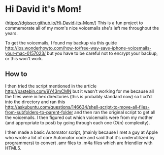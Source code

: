 # Hi David it's Mom!

(https://dgisser.github.io/Hi-David-its-Mom/) This is a fun project to commemorate all of my mom's nice voicemails she's left me throughout the years.

To get the voicemails, I found my backup via this guide http://ios.wonderhowto.com/how-to/free-way-save-iphone-voicemails-your-mac-0157023/ but you have to be careful not to encrypt your backup, or this won't work.

## How to

I then tried the script mentioned in the article http://pastebin.com/9Y43mCMN but it wasn't working for me because all the files were in hex directories (this is probably standard now) so I cd'd into the directory and ran this http://askubuntu.com/questions/146634/shell-script-to-move-all-files-from-subfolders-to-parent-folder and then ran the original script to get all the voicemails. I then figured out which voicemails were from my mother (and appropriate to post) by going through each one (O(n) complexity).

I then made a basic Automator script, (mainly because I met a guy at Apple who wrote a lot of core Automator code and said that it's underutilized by programmers) to convert .amr files to .m4a files which are friendlier with HTML5.
